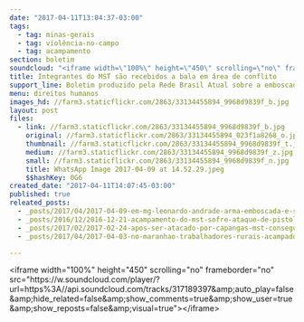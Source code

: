 ```yaml
---
date: "2017-04-11T13:04:37-03:00"
tags:
  - tag: minas-gerais
  - tag: violência-no-campo
  - tag: acampamento
section: boletim
soundcloud: "<iframe width=\"100%\" height=\"450\" scrolling=\"no\" frameborder=\"no\" src=\"https://w.soundcloud.com/player/?url=https%3A//api.soundcloud.com/tracks/317189397&amp;auto_play=false&amp;hide_related=false&amp;show_comments=true&amp;show_user=true&amp;show_reposts=false&amp;visual=true\"></iframe>"
title: Integrantes do MST são recebidos a bala em área de conflito
support_line: Boletim produzido pela Rede Brasil Atual sobre a emboscada à bala que feriu sete camponeses.
menu: direitos humanos
images_hd: //farm3.staticflickr.com/2863/33134455894_9968d9839f_b.jpg
layout: post
files:
  - link: //farm3.staticflickr.com/2863/33134455894_9968d9839f_b.jpg
    original: //farm3.staticflickr.com/2863/33134455894_023f1a8268_o.jpg
    thumbnail: //farm3.staticflickr.com/2863/33134455894_9968d9839f_t.jpg
    medium: //farm3.staticflickr.com/2863/33134455894_9968d9839f_z.jpg
    small: //farm3.staticflickr.com/2863/33134455894_9968d9839f_n.jpg
    title: WhatsApp Image 2017-04-09 at 14.52.29.jpeg
    $$hashKey: 0G6
created_date: "2017-04-11T14:07:45-03:00"
published: true
releated_posts:
  - _posts/2017/04/2017-04-09-em-mg-leonardo-andrade-arma-emboscada-e-sete-sem-terra-sao-baleados.md
  - _posts/2016/12/2016-12-21-acampamento-do-mst-sofre-ataque-de-pistoleiros-no-para.md
  - _posts/2017/02/2017-02-24-apos-ser-atacado-por-capangas-mst-consegue-acordo-com-incra.md
  - _posts/2017/04/2017-04-03-no-maranhao-trabalhadores-rurais-acampados-sao-perseguidos-pela-empresa-suzano.md

---
```

<p>&lt;iframe width=&quot;100%&quot; height=&quot;450&quot; scrolling=&quot;no&quot; frameborder=&quot;no&quot; src=&quot;https://w.soundcloud.com/player/?url=https%3A//api.soundcloud.com/tracks/317189397&amp;amp;auto_play=false&amp;amp;hide_related=false&amp;amp;show_comments=true&amp;amp;show_user=true&amp;amp;show_reposts=false&amp;amp;visual=true&quot;&gt;&lt;/iframe&gt;</p>
